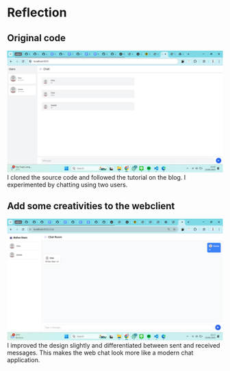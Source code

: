 # Reflection
## Original code
![Image 1](image/image1.png)
I cloned the source code and followed the tutorial on the blog. I experimented by chatting using two users.

## Add some creativities to the webclient
![Image 2](image/image2.png)
I improved the design slightly and differentiated between sent and received messages. This makes the web chat look more like a modern chat application.
